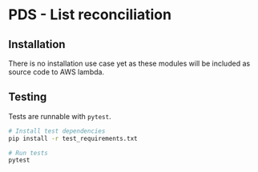 # PDS - List reconciliation


## Installation
There is no installation use case yet as these modules will be included as source code to AWS lambda.


## Testing
Tests are runnable with `pytest`.

```bash
# Install test dependencies
pip install -r test_requirements.txt

# Run tests
pytest
```




